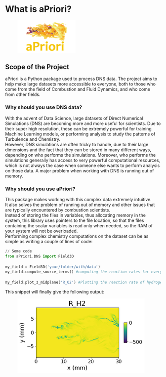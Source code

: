 # What is aPriori?

<figure><img src="../.gitbook/assets/Logo-0.0.8.png" alt="" width="188"><figcaption></figcaption></figure>

## Scope of the Project

aPriori is a Python package used to process DNS data. The project aims to help make large datasets more accessible to everyone, both to those who come from the field of Combustion and Fluid Dynamics, and who come from other fields.&#x20;

### Why should you use DNS data?

With the advent of Data Science, large datasets of Direct Numerical Simulations (DNS) are becoming more and more useful for scientists. Due to their super high resolution, these can be extremely powerful for training Machine Learning models, or performing analysis to study the patterns of Turbulence and Chemistry.\
However, DNS simulations are often tricky to handle, due to their large dimensions and the fact that they can be stored in many different ways, depending on who performs the simulations. Moreover, who performs the simulations generally has access to very powerful computational resources, which is not always the case when someone else wants to perform analysis on those data. A major problem when working with DNS is running out of memory.

### Why should you use aPriori?

This package makes working with this complex data extremely intuitive. \
It also solves the problem of running out of memory and other issues that are typically encountered by combustion scientists.\
Instead of storing the files in variables, thus allocating memory in the system, this library uses pointers to the file location, so that the files containing the scalar variables is read only when needed, so the RAM of your system will not be overloaded.\
Performing complex chemistry computations on the dataset can be as simple as writing a couple of lines of code:

```python
// Some code
from aPriori.DNS import Field3D

my_field = Field3D('your/folder/with/data')
my_field.compute_source_terms() #computing the reaction rates for every specie

my_field.plot_z_midplane('R_O2') #Plotting the reaction rate of hydrogen
```

This snippet will finally give the following output:

<figure><img src="../.gitbook/assets/immagine.png" alt=""><figcaption></figcaption></figure>

